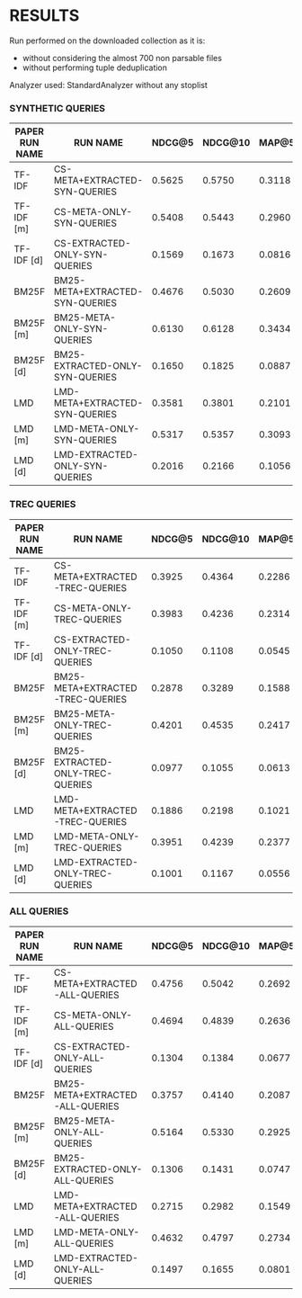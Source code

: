 # RESULTS

Run performed on the downloaded collection as it is:
- without considering the almost 700 non parsable files
- without performing tuple deduplication

Analyzer used: StandardAnalyzer without any stoplist


### SYNTHETIC QUERIES

| PAPER RUN NAME | RUN NAME                        | NDCG@5  | NDCG@10 | MAP@5   | MAP@10  | MAP    | NDCG    | RECALL |
|----------------|---------------------------------|---------|---------|---------|---------|--------|---------|--------|
| TF-IDF         | CS-META+EXTRACTED-SYN-QUERIES   | 0.5625	 | 0.5750	 | 0.3118	 | 0.4139	 | 0.5110 | 0.6668	 | 0.8485 |
| TF-IDF [m]     | CS-META-ONLY-SYN-QUERIES        | 0.5408	 | 0.5443	 | 0.2960	 | 0.3869	 | 0.4723 | 0.6269	 | 0.7941 |
| TF-IDF [d]     | CS-EXTRACTED-ONLY-SYN-QUERIES   | 0.1569	 | 0.1673	 | 0.0816	 | 0.0957	 | 0.1244 | 0.2409	 | 0.3805 |
| BM25F          | BM25-META+EXTRACTED-SYN-QUERIES | 0.4676	 | 0.5030	 | 0.2609	 | 0.3438	 | 0.4464 | 0.6231	 | 0.8550 |
| BM25F [m]      | BM25-META-ONLY-SYN-QUERIES      | 0.6130	 | 0.6128	 | 0.3434	 | 0.4469	 | 0.5333 | 0.6853	 | 0.8280 |
| BM25F [d]      | BM25-EXTRACTED-ONLY-SYN-QUERIES | 0.1650	 | 0.1825	 | 0.0887	 | 0.1101	 | 0.1332 | 0.2420	 | 0.3831 |
| LMD            | LMD-META+EXTRACTED-SYN-QUERIES  | 0.3581	 | 0.3801	 | 0.2101	 | 0.2542	 | 0.3133 | 0.4871	 | 0.6905 |
| LMD [m]        | LMD-META-ONLY-SYN-QUERIES       | 0.5317	 | 0.5357	 | 0.3093	 | 0.3897	 | 0.4683 | 0.6267	 | 0.7863 |
| LMD [d]        | LMD-EXTRACTED-ONLY-SYN-QUERIES  | 0.2016	 | 0.2166	 | 0.1056	 | 0.1310	 | 0.1585 | 0.2862	 | 0.4438 |

### TREC QUERIES

| PAPER RUN NAME | RUN NAME                         | NDCG@5  | NDCG@10 | MAP@5   | MAP@10  | MAP    | NDCG    | RECALL |
|----------------|----------------------------------|---------|---------|---------|---------|--------|---------|--------|
| TF-IDF         | CS-META+EXTRACTED-TREC-QUERIES   | 0.3925	 | 0.4364	 | 0.2286	 | 0.3219	 | 0.3923 | 0.5263	 | 0.7735 |
| TF-IDF [m]     | CS-META-ONLY-TREC-QUERIES        | 0.3983	 | 0.4236	 | 0.2314	 | 0.3147	 | 0.3780 | 0.5045	 | 0.7138 |
| TF-IDF [d]     | CS-EXTRACTED-ONLY-TREC-QUERIES   | 0.1050	 | 0.1108	 | 0.0545	 | 0.0655	 | 0.0834 | 0.1671	 | 0.2993 |
| BM25F          | BM25-META+EXTRACTED-TREC-QUERIES | 0.2878	 | 0.3289	 | 0.1588	 | 0.2176	 | 0.3040 | 0.4721	 | 0.8197 |
| BM25F [m]      | BM25-META-ONLY-TREC-QUERIES      | 0.4201	 | 0.4535	 | 0.2417	 | 0.3331	 | 0.4035 | 0.5376	 | 0.7560 |
| BM25F [d]      | BM25-EXTRACTED-ONLY-TREC-QUERIES | 0.0977	 | 0.1055	 | 0.0613	 | 0.0719	 | 0.0853 | 0.1556	 | 0.2874 |
| LMD            | LMD-META+EXTRACTED-TREC-QUERIES  | 0.1886	 | 0.2198	 | 0.1021	 | 0.1337	 | 0.1862 | 0.3498	 | 0.6720 |
| LMD [m]        | LMD-META-ONLY-TREC-QUERIES       | 0.3951	 | 0.4239	 | 0.2377	 | 0.3138	 | 0.3800 | 0.5247	 | 0.7549 |
| LMD [d]        | LMD-EXTRACTED-ONLY-TREC-QUERIES  | 0.1001	 | 0.1167	 | 0.0556	 | 0.0700	 | 0.0886 | 0.1783	 | 0.3416 |

### ALL QUERIES

| PAPER RUN NAME | RUN NAME                        | NDCG@5  | NDCG@10 | MAP@5   | MAP@10  | MAP    | NDCG    | RECALL |
|----------------|---------------------------------|---------|---------|---------|---------|--------|---------|--------|
| TF-IDF         | CS-META+EXTRACTED-ALL-QUERIES   | 0.4756	 | 0.5042	 | 0.2692	 | 0.3669	 | 0.4503 | 0.5950	 | 0.8102 |
| TF-IDF [m]     | CS-META-ONLY-ALL-QUERIES        | 0.4694	 | 0.4839	 | 0.2636	 | 0.3507	 | 0.4250 | 0.5655	 | 0.7539 |
| TF-IDF [d]     | CS-EXTRACTED-ONLY-ALL-QUERIES   | 0.1304	 | 0.1384	 | 0.0677	 | 0.0802	 | 0.1035 | 0.2032	 | 0.3390 |
| BM25F          | BM25-META+EXTRACTED-ALL-QUERIES | 0.3757	 | 0.4140	 | 0.2087	 | 0.2793	 | 0.3736 | 0.5459	 | 0.8370 |
| BM25F [m]      | BM25-META-ONLY-ALL-QUERIES      | 0.5164	 | 0.5330	 | 0.2925	 | 0.3899	 | 0.4682 | 0.6113	 | 0.7919 |
| BM25F [d]      | BM25-EXTRACTED-ONLY-ALL-QUERIES | 0.1306	 | 0.1431	 | 0.0747	 | 0.0906	 | 0.1087 | 0.1979	 | 0.3342 |
| LMD            | LMD-META+EXTRACTED-ALL-QUERIES  | 0.2715	 | 0.2982	 | 0.1549	 | 0.1926	 | 0.2483 | 0.4169	 | 0.6810 |
| LMD [m]        | LMD-META-ONLY-ALL-QUERIES       | 0.4632	 | 0.4797	 | 0.2734	 | 0.3517	 | 0.4240 | 0.5756	 | 0.7706 |
| LMD [d]        | LMD-EXTRACTED-ONLY-ALL-QUERIES  | 0.1497	 | 0.1655	 | 0.0801	 | 0.0998	 | 0.1228 | 0.2310	 | 0.3915 |